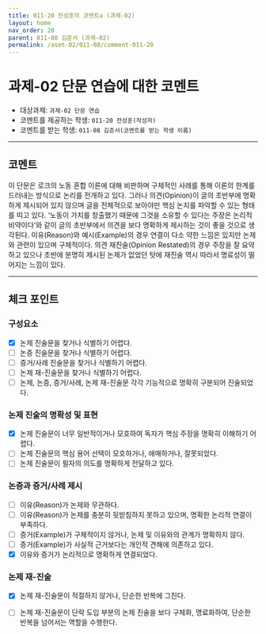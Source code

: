 ```yaml
---
title: 011-20 전성훈의 코멘트a (과제-02) 
layout: home
nav_order: 20
parent: 011-08 김준서 (과제-02)
permalink: /asmt-02/011-08/comment-011-20
---
```


# 과제-02 단문 연습에 대한 코멘트

- 대상과제: `과제-02 단문 연습`
- 코멘트를 제공하는 학생: `011-20 전성훈(작성자)` 
- 코멘트를 받는 학생: `011-08 김준서(코멘트를 받는 학생 이름)` 

---

## 코멘트

이 단문은 로크의 노동 혼합 이론에 대해 비판하며 구체적인 사례를 통해 이론의 한계를 드러내는 방식으로 논리를 전개하고 있다. 그러나 의견(Opinion)이 글의 초반부에 명확하게 제시되어 있지 않으며 글을 전체적으로 보아야만 핵심 논지를 파악할 수 있는 형태를 띠고 있다. ‘노동이 가치를 창출했기 때문에 그것을 소유할 수 있다는 주장은 논리적 비약이다’와 같이 글의 초반부에서 의견을 보다 명확하게 제시하는 것이 좋을 것으로 생각된다. 이유(Reason)와 예시(Example)의 경우 연결이 다소 약한 느낌은 있지만 논제와 관련이 있으며 구체적이다. 의견 재진술(Opinion Restated)의 경우 주장을 잘 요약하고 있으나 초반에 분명히 제시된 논제가 없었던 탓에 재진술 역시 따라서 명료성이 떨어지는 느낌이 있다.

---

## 체크 포인트

### **구성요소**
- [x] 논제 진술문을 찾거나 식별하기 어렵다.
- [ ] 논증 진술문을 찾거나 식별하기 어렵다.
- [ ] 증거/사례 진술문을 찾거나 식별하기 어렵다.
- [ ] 논제 재-진술문을 찾거나 식별하기 어렵다.
- [ ] 논제, 논증, 증거/사례, 논제 재-진술문 각각 기능적으로 명확히 구분되어 진술되었다.

### **논제 진술의 명확성 및 표현**  
- [x] 논제 진술문이 너무 일반적이거나 모호하여 독자가 핵심 주장을 명확히 이해하기 어렵다.  
- [ ] 논제 진술문의 핵심 용어 선택이 모호하거나, 애매하거나, 잘못되었다.  
- [ ] 논제 진술문이 필자의 의도를 명확하게 전달하고 있다.  

### **논증과 증거/사례 제시**  
- [ ] 이유(Reason)가 논제와 무관하다.
- [ ] 이유(Reason)가 논제를 충분히 뒷받침하지 못하고 있으며, 명확한 논리적 연결이 부족하다.  
- [ ] 증거(Example)가 구체적이지 않거나, 논제 및 이유와의 관계가 명확하지 않다. 
- [ ] 증거(Example)가 사실적 근거보다는 개인적 견해에 의존하고 있다.  
- [x] 이유와 증거가 논리적으로 명확하게 연결되었다.  

### **논제 재-진술**  
- [x] 논제 재-진술문이 적절하지 않거나, 단순한 반복에 그친다.   
- [ ] 논제 재-진술문이 단락 도입 부분의 논제 진술을 보다 구체화, 명료화하여, 단순한 반복을 넘어서는 역할을 수행한다.  

